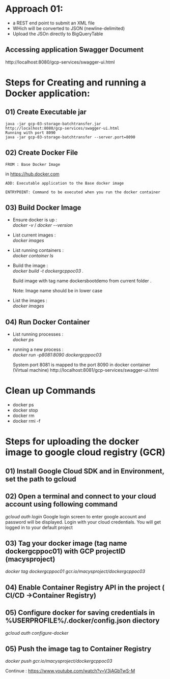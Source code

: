 # Approach 01:

* a REST end point to submit an XML file
* WHich will be converted to JSON (newline-delimited)
* Upload the JSOn directly to BigQueryTable

## Accessing application Swagger Document

http://localhost:8080/gcp-services/swagger-ui.html


# Steps for Creating and running a Docker application:
## 01) Create Executable jar
    java -jar gcp-03-storage-batchtransfer.jar
    http://localhost:8080/gcp-services/swagger-ui.html
    Running with port 8090
    java -jar gcp-03-storage-batchtransfer --server.port=8090
## 02) Create Docker File
    FROM : Base Docker Image 
  in https://hub.docker.com
    
    ADD: Executable application to the Base docker image
    
    ENTRYPOINT: Command to be executed when you run the docker container
    
## 03) Build Docker Image
* Ensure docker is up :  
  *docker -v* / *docker --version*
* List current images :  
    *docker images*
* List running containers :  
  *docker container ls*
* Build the image :  
  *docker build -t dockergcppoc03 .*
  
    Build image with tag name dockersbootdemo from current folder .
  
    Note: Image name should be in lower case
* List the images :  
  *docker images*

## 04) Run Docker Container
* List running processes :  
  *docker ps*
* running a new process :  
  *docker run -p8081:8090 dockergcppoc03*
  
    System port 8081 is mapped to the port 8090 in docker container (Virtual machine)
    http://localhost:8081/gcp-services/swagger-ui.html

# Clean up Commands


- docker ps
- docker stop <ContainerID>
- docker rm <ContainerID>
- docker rmi -f <imageName>

# Steps for uploading the docker image to google cloud registry (GCR) 
## 01) Install Google Cloud SDK and in Environment, set the path to gcloud
## 02) Open a terminal and connect to your cloud account using following command
  *gcloud auth login*
	Google login screen to enter google account and password will be displayed. Login with your cloud credentials.
	You will get logged in to your default project
## 03) Tag your docker image (tag name dockergcppoc01) with GCP projectID (macysproject)
  *docker tag dockergcppoc01 gcr.io/macysproject/dockergcppoc03*
## 04) Enable Container Registry API in the project ( CI/CD ->Container Registry)
## 05) Configure docker for saving credentials in %USERPROFILE%/.docker/config.json diectory
  *gcloud auth configure-docker*
## 05) Push the image tag to Container Registry
  *docker push gcr.io/macysproject/dockergcppoc03*
  

Continue : https://www.youtube.com/watch?v=V3jAGbTwS-M
  
